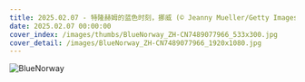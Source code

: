 ```yaml
---
title: 2025.02.07 - 特隆赫姆的蓝色时刻，挪威 (© Jeanny Mueller/Getty Images)
date: 2025.02.07 00:00:00
cover_index: /images/thumbs/BlueNorway_ZH-CN7489077966_533x300.jpg
cover_detail: /images/BlueNorway_ZH-CN7489077966_1920x1080.jpg
---
```


![BlueNorway](/images/BlueNorway_ZH-CN7489077966_1920x1080.jpg)
